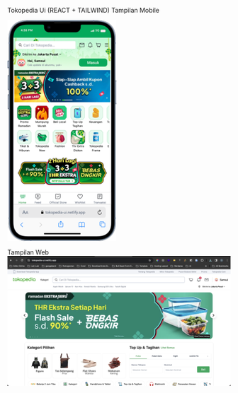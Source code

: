 Tokopedia Ui (REACT + TAILWIND)
Tampilan Mobile

<img src="./iPhone-13-PRO-tokopedia-ui.netlify.app.png" height="500px"/>

Tampilan Web
<img src="./Screenshot 2024-03-01 at 16.59.31.png" />
